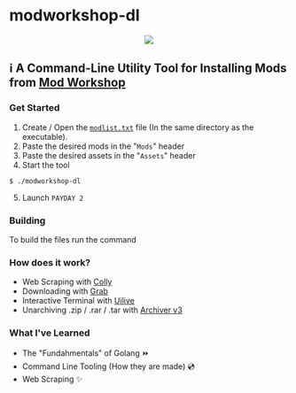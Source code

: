# modworkshop-dl
<p align=center>
  <img src=https://upload.wikimedia.org/wikipedia/commons/thumb/d/d8/Payday2-logo.png/1200px-Payday2-logo.png>
</p>

## ℹ A Command-Line Utility Tool for Installing Mods from [Mod Workshop](https://modworkshop.net/)

### Get Started
1. Create / Open the [`modlist.txt`](https://github.com/WillKirkmanM/modworkshop-dl/blob/main/modlist.txt) file (In the same directory as the executable).
2. Paste the desired mods in the "`Mods`" header
3. Paste the desired assets in the "`Assets`" header
4. Start the tool
```
$ ./modworkshop-dl
```
5. Launch `PAYDAY 2`

### Building
To build the files run the command

  ### How does it work?
  - Web Scraping with [Colly](http://go-colly.org/)
  - Downloading with [Grab](https://github.com/cavaliergopher/grab)
  - Interactive Terminal with [Uilive](https://github.com/gosuri/uilive)
  - Unarchiving .zip / .rar / .tar with [Archiver v3](https://github.com/mholt/archiver)


### What I've Learned
- The "Fundahmentals" of Golang ⏩
- Command Line Tooling (How they are made) 💿
- Web Scraping ✨
